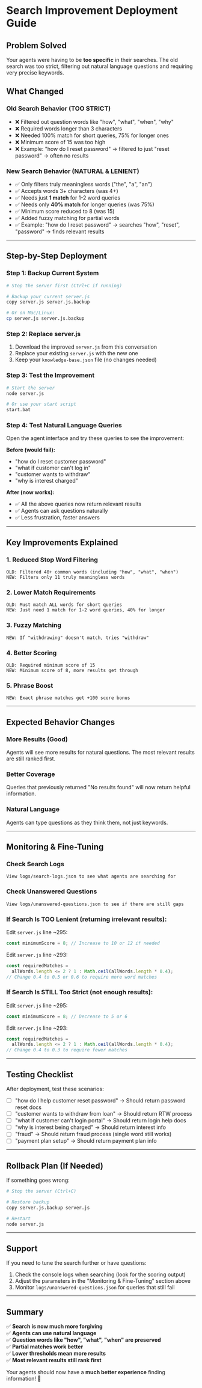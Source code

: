 # Search Improvement Deployment Guide

## Problem Solved

Your agents were having to be **too specific** in their searches. The old search was too strict, filtering out natural language questions and requiring very precise keywords.

## What Changed

### Old Search Behavior (TOO STRICT)

- ❌ Filtered out question words like "how", "what", "when", "why"
- ❌ Required words longer than 3 characters
- ❌ Needed 100% match for short queries, 75% for longer ones
- ❌ Minimum score of 15 was too high
- ❌ Example: "how do I reset password" → filtered to just "reset password" → often no results

### New Search Behavior (NATURAL & LENIENT)

- ✅ Only filters truly meaningless words ("the", "a", "an")
- ✅ Accepts words 3+ characters (was 4+)
- ✅ Needs just **1 match** for 1-2 word queries
- ✅ Needs only **40% match** for longer queries (was 75%)
- ✅ Minimum score reduced to 8 (was 15)
- ✅ Added fuzzy matching for partial words
- ✅ Example: "how do I reset password" → searches "how", "reset", "password" → finds relevant results

---

## Step-by-Step Deployment

### Step 1: Backup Current System

```bash
# Stop the server first (Ctrl+C if running)

# Backup your current server.js
copy server.js server.js.backup

# Or on Mac/Linux:
cp server.js server.js.backup
```

### Step 2: Replace server.js

1. Download the improved `server.js` from this conversation
2. Replace your existing `server.js` with the new one
3. Keep your `knowledge-base.json` file (no changes needed)

### Step 3: Test the Improvement

```bash
# Start the server
node server.js

# Or use your start script
start.bat
```

### Step 4: Test Natural Language Queries

Open the agent interface and try these queries to see the improvement:

**Before (would fail):**

- "how do I reset customer password"
- "what if customer can't log in"
- "customer wants to withdraw"
- "why is interest charged"

**After (now works):**

- ✅ All the above queries now return relevant results
- ✅ Agents can ask questions naturally
- ✅ Less frustration, faster answers

---

## Key Improvements Explained

### 1. **Reduced Stop Word Filtering**

```
OLD: Filtered 40+ common words (including "how", "what", "when")
NEW: Filters only 11 truly meaningless words
```

### 2. **Lower Match Requirements**

```
OLD: Must match ALL words for short queries
NEW: Just need 1 match for 1-2 word queries, 40% for longer
```

### 3. **Fuzzy Matching**

```
NEW: If "withdrawing" doesn't match, tries "withdraw"
```

### 4. **Better Scoring**

```
OLD: Required minimum score of 15
NEW: Minimum score of 8, more results get through
```

### 5. **Phrase Boost**

```
NEW: Exact phrase matches get +100 score bonus
```

---

## Expected Behavior Changes

### More Results (Good)

Agents will see more results for natural questions. The most relevant results are still ranked first.

### Better Coverage

Queries that previously returned "No results found" will now return helpful information.

### Natural Language

Agents can type questions as they think them, not just keywords.

---

## Monitoring & Fine-Tuning

### Check Search Logs

```
View logs/search-logs.json to see what agents are searching for
```

### Check Unanswered Questions

```
View logs/unanswered-questions.json to see if there are still gaps
```

### If Search Is TOO Lenient (returning irrelevant results):

Edit `server.js` line ~295:

```javascript
const minimumScore = 8; // Increase to 10 or 12 if needed
```

Edit `server.js` line ~293:

```javascript
const requiredMatches =
  allWords.length <= 2 ? 1 : Math.ceil(allWords.length * 0.4);
// Change 0.4 to 0.5 or 0.6 to require more word matches
```

### If Search Is STILL Too Strict (not enough results):

Edit `server.js` line ~295:

```javascript
const minimumScore = 8; // Decrease to 5 or 6
```

Edit `server.js` line ~293:

```javascript
const requiredMatches =
  allWords.length <= 2 ? 1 : Math.ceil(allWords.length * 0.4);
// Change 0.4 to 0.3 to require fewer matches
```

---

## Testing Checklist

After deployment, test these scenarios:

- [ ] "how do I help customer reset password" → Should return password reset docs
- [ ] "customer wants to withdraw from loan" → Should return RTW process
- [ ] "what if customer can't login portal" → Should return login help docs
- [ ] "why is interest being charged" → Should return interest info
- [ ] "fraud" → Should return fraud process (single word still works)
- [ ] "payment plan setup" → Should return payment plan info

---

## Rollback Plan (If Needed)

If something goes wrong:

```bash
# Stop the server (Ctrl+C)

# Restore backup
copy server.js.backup server.js

# Restart
node server.js
```

---

## Support

If you need to tune the search further or have questions:

1. Check the console logs when searching (look for the scoring output)
2. Adjust the parameters in the "Monitoring & Fine-Tuning" section above
3. Monitor `logs/unanswered-questions.json` for queries that still fail

---

## Summary

✅ **Search is now much more forgiving**  
✅ **Agents can use natural language**  
✅ **Question words like "how", "what", "when" are preserved**  
✅ **Partial matches work better**  
✅ **Lower thresholds mean more results**  
✅ **Most relevant results still rank first**

Your agents should now have a **much better experience** finding information! 🎉
